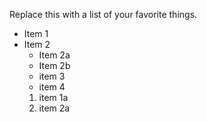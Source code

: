 Replace this with a list of your favorite things.
* Item 1
* Item 2
  * Item 2a
  * Item 2b
  - item 3
  - item 4
  1. item 1a
  2. item 2a
